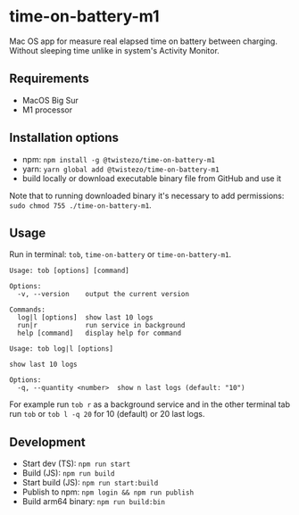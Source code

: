 # time-on-battery-m1

Mac OS app for measure real elapsed time on battery between charging.
Without sleeping time unlike in system's Activity Monitor.

## Requirements

- MacOS Big Sur
- M1 processor

## Installation options

- npm: `npm install -g @twistezo/time-on-battery-m1`
- yarn: `yarn global add @twistezo/time-on-battery-m1`
- build locally or download executable binary file from GitHub and use it

Note that to running downloaded binary it's necessary to add permissions: `sudo chmod 755 ./time-on-battery-m1`.

## Usage

Run in terminal: `tob`, `time-on-battery` or `time-on-battery-m1`.

```
Usage: tob [options] [command]

Options:
  -v, --version    output the current version

Commands:
  log|l [options]  show last 10 logs
  run|r            run service in background
  help [command]   display help for command
```

```
Usage: tob log|l [options]

show last 10 logs

Options:
  -q, --quantity <number>  show n last logs (default: "10")
```

For example run `tob r` as a background service and in the other terminal tab run `tob` or `tob l -q 20` for 10 (default) or 20 last logs.

## Development

- Start dev (TS): `npm run start`
- Build (JS): `npm run build`
- Start build (JS): `npm run start:build`
- Publish to npm: `npm login && npm run publish`
- Build arm64 binary: `npm run build:bin`
